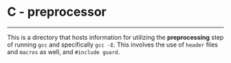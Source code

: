 # C - preprocessor
---
This is a directory that hosts information for utilizing the **preprocessing** step of running ```gcc``` and specifically ```gcc -E```. This involves the use of ```header``` files and ```macros``` as well, and ```#include guard```.

